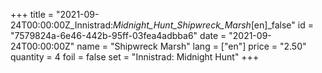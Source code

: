 +++
title = "2021-09-24T00:00:00Z_Innistrad:_Midnight_Hunt_Shipwreck_Marsh_[en]_false"
id = "7579824a-6e46-442b-95ff-03fea4adbba6"
date = "2021-09-24T00:00:00Z"
name = "Shipwreck Marsh"
lang = ["en"]
price = "2.50"
quantity = 4
foil = false
set = "Innistrad: Midnight Hunt"
+++
